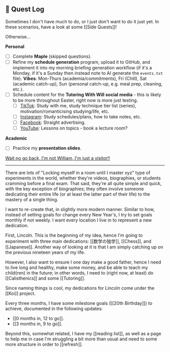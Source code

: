 ## 📜 Quest Log

Sometimes I don't have much to do, or I just don't want to do it just yet. In these scenarios, have a look at some [[Side Quests]]!

Otherwise...

**Personal**
- [ ] Complete **Maple** (skipped questions).
- [ ] Refine my **schedule generation** program, upload it to GitHub, and implement it into my morning briefing generation workflow (if it's a Monday, if it's a Sunday then instead note to AI generate the `events.txt` file). **Vibes**: Mon-Thurs (academia/commitments), Fri (Chill), Sat (academic catch-up), Sun (personal catch-up, e.g. meal prep, cleaning, etc.). 
- [ ] Schedule content for the **Tutoring With Will social media** - this is likely to be more throughout Easter, right now is more just testing.
	- [ ] [TikTok](https://www.tiktok.com/@tutoringwithwill): Study with me, study technique tier list (series), motivation/romanticising studying/life, etc.
	- [ ] [Instagram](https://www.instagram.com/tutoringwithwill): Study schedules/plans, how to take notes, etc.
	- [ ] [Facebook](https://www.facebook.com/tutoringwithwill): Straight advertising.
	- [ ] [YouTube](https://www.youtube.com/@tutoringwithwill): Lessons on topics - book a lecture room?

**Academic**
- [ ] Practice my **presentation slides**.

[Wait no go back, I'm not William, I'm just a visitor!!](index.md)

___

There are lots of "Locking myself in a room until I master xyz" type of experiments in the world, whether they're videos, biographies, or students cramming before a final exam. That said, they're all quite simple and quick, with the key exception of biographies; they often involve someone dedicating their entire life (or at least the latter part of their life) to the mastery of a single thing.

I want to re-create that, in slightly more modern manner. Similar to how, instead of setting goals for change every New Year's, I try to set goals monthly if not weekly. I want every location I live in to represent a new dedication.

First, Lincoln. This is the beginning of my idea, hence I'm going to experiment with three main dedications: [[数学の独学]], [[Chess]], and [[Japanese]]. Another way of looking at it is that I am simply catching up on the previous nineteen years of my life.

However, I also want to ensure I one day make a good father, hence I need to live long and healthy, make some money, and be able to teach my child(ren) in the future; in other words, I need to (right now, at least) do [[Calisthenics]] and some [[Tutoring]].

Since naming things is cool, my dedications for Lincoln come under the [[Koi]] project.

Every three months, I have some milestone goals ([[20th Birthday]]) to achieve, documented in the following updates:

- [[0 months in, 12 to go]].
- [[3 months in, 9 to go]].

Beyond this, somewhat related, I have my [[reading list]], as well as a page to help me in case I'm struggling a bit more than usual and need to some more structure in order to [[refresh]].